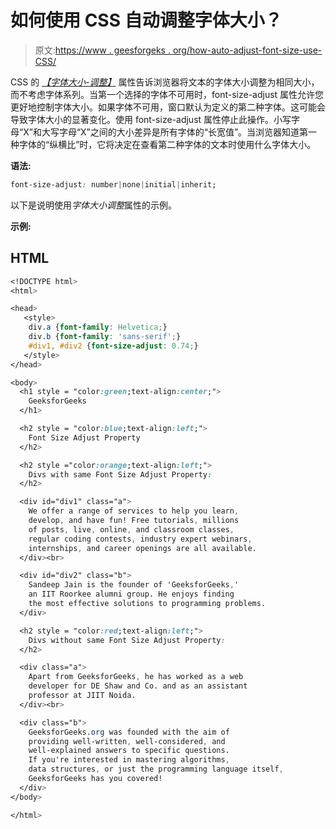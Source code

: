 # 如何使用 CSS 自动调整字体大小？

> 原文:[https://www . geesforgeks . org/how-auto-adjust-font-size-use-CSS/](https://www.geeksforgeeks.org/how-to-auto-adjust-font-size-using-css/)

CSS 的 *[【字体大小-调整】](https://www.geeksforgeeks.org/css-font-size-adjust-property/)* 属性告诉浏览器将文本的字体大小调整为相同大小，而不考虑字体系列。当第一个选择的字体不可用时，font-size-adjust 属性允许您更好地控制字体大小。如果字体不可用，窗口默认为定义的第二种字体。这可能会导致字体大小的显著变化。使用 font-size-adjust 属性停止此操作。小写字母“X”和大写字母“X”之间的大小差异是所有字体的“长宽值”。当浏览器知道第一种字体的“纵横比”时，它将决定在查看第二种字体的文本时使用什么字体大小。

**语法:**

```css
font-size-adjust: number|none|initial|inherit;
```

以下是说明使用*字体大小调整*属性的示例。

**示例:**

## HTML

```css
<!DOCTYPE html>
<html>

<head>
   <style>
    div.a {font-family: Helvetica;}
    div.b {font-family: 'sans-serif';}
    #div1, #div2 {font-size-adjust: 0.74;}
   </style>
</head>

<body>
  <h1 style = "color:green;text-align:center;"> 
    GeeksforGeeks 
  </h1>

  <h2 style = "color:blue;text-align:left;">
    Font Size Adjust Property
  </h2>

  <h2 style ="color:orange;text-align:left;">
    Divs with same Font Size Adjust Property:
  </h2>

  <div id="div1" class="a">
    We offer a range of services to help you learn, 
    develop, and have fun! Free tutorials, millions 
    of posts, live, online, and classroom classes, 
    regular coding contests, industry expert webinars, 
    internships, and career openings are all available.
  </div><br>

  <div id="div2" class="b">
    Sandeep Jain is the founder of 'GeeksforGeeks,'
    an IIT Roorkee alumni group. He enjoys finding 
    the most effective solutions to programming problems. 
  </div>

  <h2 style = "color:red;text-align:left;">
    Divs without same Font Size Adjust Property:
  </h2>

  <div class="a">
    Apart from GeeksforGeeks, he has worked as a web 
    developer for DE Shaw and Co. and as an assistant 
    professor at JIIT Noida. 
  </div><br>

  <div class="b">
    GeeksforGeeks.org was founded with the aim of 
    providing well-written, well-considered, and 
    well-explained answers to specific questions. 
    If you're interested in mastering algorithms, 
    data structures, or just the programming language itself, 
    GeeksforGeeks has you covered!
  </div>
</body>

</html>
```